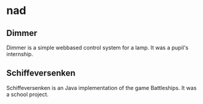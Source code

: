 # nad
## Dimmer
Dimmer is a simple webbased control system for a lamp. It was a pupil's internship.
## Schiffeversenken
Schiffeversenken is an Java implementation of the game Battleships. It was a school project.
